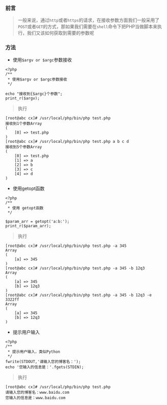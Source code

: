 ### 前言
> 一般来说，通过`http`或者`https`的请求，在接收参数方面我们一般采用了`POST`或者`GET`的方式，那如果我们需要在`shell`命令下把PHP当做脚本来执行，我们又该如何获取到需要的参数呢

### 方法
- 使用`$argv or $argc`参数接收
```
<?php
/**
 * 使用$argv or $argc参数接收
 */
 
echo "接收到{$argc}个参数";
print_r($argv);
```
> 执行

```
[root@abc cx]# /usr/local/php/bin/php test.php
接收到1个参数Array
(
    [0] => test.php
)
[root@abc cx]# /usr/local/php/bin/php test.php a b c d
接收到5个参数Array
(
    [0] => test.php
    [1] => a
    [2] => b
    [3] => c
    [4] => d
)
```
- 使用getopt函数
```
<?php
/**
 * 使用 getopt函数
 */
 
$param_arr = getopt('a:b:');
print_r($param_arr);
```
> 执行

```
[root@abc cx]# /usr/local/php/bin/php test.php -a 345
Array
(
    [a] => 345
)
[root@abc cx]# /usr/local/php/bin/php test.php -a 345 -b 12q3
Array
(
    [a] => 345
    [b] => 12q3
)
[root@abc cx]# /usr/local/php/bin/php test.php -a 345 -b 12q3 -e 3322ff
Array
(
    [a] => 345
    [b] => 12q3
)
```
- 提示用户输入
```
<?php
/**
 * 提示用户输入，类似Python
 */
fwrite(STDOUT,'请输入您的博客名：');
echo '您输入的信息是：'.fgets(STDIN);
```
> 执行

```
[root@abc cx]# /usr/local/php/bin/php test.php
请输入您的博客名：www.baidu.com
您输入的信息是：www.baidu.com
```
